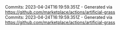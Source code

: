 Commits: 2023-04-24T16:19:59.351Z - Generated via https://github.com/marketplace/actions/artificial-grass
<br>
Commits: 2023-04-24T16:19:59.351Z - Generated via https://github.com/marketplace/actions/artificial-grass
<br>
